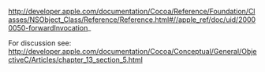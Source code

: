 http://developer.apple.com/documentation/Cocoa/Reference/Foundation/Classes/NSObject_Class/Reference/Reference.html#//apple_ref/doc/uid/20000050-forwardInvocation_

For discussion see: http://developer.apple.com/documentation/Cocoa/Conceptual/General/ObjectiveC/Articles/chapter_13_section_5.html